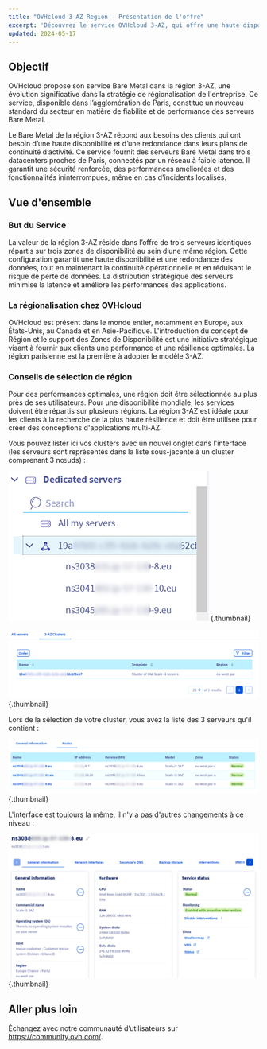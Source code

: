 ```yaml
---
title: "OVHcloud 3-AZ Region - Présentation de l'offre"
excerpt: 'Découvrez le service OVHcloud 3-AZ, qui offre une haute disponibilité et une redondance inégalées entre trois datacenters'
updated: 2024-05-17
---
```


## Objectif

OVHcloud propose son service Bare Metal dans la région 3-AZ, une évolution significative dans la stratégie de régionalisation de l'entreprise. Ce service, disponible dans l’agglomération de Paris, constitue un nouveau standard du secteur en matière de fiabilité et de performance des serveurs Bare Metal.

Le Bare Metal de la région 3-AZ répond aux besoins des clients qui ont besoin d’une haute disponibilité et d’une redondance dans leurs plans de continuité d’activité. Ce service fournit des serveurs Bare Metal dans trois datacenters proches de Paris, connectés par un réseau à faible latence. Il garantit une sécurité renforcée, des performances améliorées et des fonctionnalités ininterrompues, même en cas d'incidents localisés.

## Vue d'ensemble

### But du Service

La valeur de la région 3-AZ réside dans l’offre de trois serveurs identiques répartis sur trois zones de disponibilité au sein d’une même région. Cette configuration garantit une haute disponibilité et une redondance des données, tout en maintenant la continuité opérationnelle et en réduisant le risque de perte de données. La distribution stratégique des serveurs minimise la latence et améliore les performances des applications.

### La régionalisation chez OVHcloud

OVHcloud est présent dans le monde entier, notamment en Europe, aux États-Unis, au Canada et en Asie-Pacifique. L'introduction du concept de Région et le support des Zones de Disponibilité est une initiative stratégique visant à fournir aux clients une performance et une résilience optimales. La région parisienne est la première à adopter le modèle 3-AZ.

### Conseils de sélection de région

Pour des performances optimales, une région doit être sélectionnée au plus près de ses utilisateurs. Pour une disponibilité mondiale, les services doivent être répartis sur plusieurs régions. La région 3-AZ est idéale pour les clients à la recherche de la plus haute résilience et doit être utilisée pour créer des conceptions d'applications multi-AZ.

Vous pouvez lister ici vos clusters avec un nouvel onglet dans l'interface (les serveurs sont représentés dans la liste sous-jacente à un cluster comprenant 3 nœuds) :

![left_menu](images/01-20240513-blur.png){.thumbnail}

![list_clusters](images/02-20240513-blur.png){.thumbnail}

Lors de la sélection de votre cluster, vous avez la liste des 3 serveurs qu'il contient :

![list_servers](images/03-20240513-blur.png){.thumbnail}

L'interface est toujours la même, il n'y a pas d'autres changements à ce niveau :

![detail_server](images/04-20240513-blur.png){.thumbnail}

## Aller plus loin

Échangez avec notre communauté d’utilisateurs sur <https://community.ovh.com/>.

